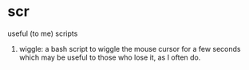 # scr
useful (to me) scripts

1) wiggle: a bash script to wiggle the mouse cursor for a few seconds which may be useful to those who lose it, as I often do.
